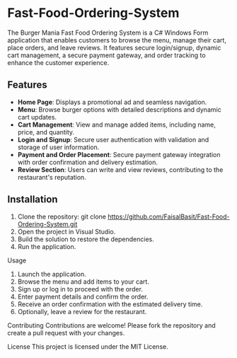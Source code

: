 # Fast-Food-Ordering-System

The Burger Mania Fast Food Ordering System is a C# Windows Form application that enables customers to browse the menu, manage their cart, place orders, and leave reviews. It features secure login/signup, dynamic cart management, a secure payment gateway, and order tracking to enhance the customer experience.

## Features

- **Home Page**: Displays a promotional ad and seamless navigation.
- **Menu**: Browse burger options with detailed descriptions and dynamic cart updates.
- **Cart Management**: View and manage added items, including name, price, and quantity.
- **Login and Signup**: Secure user authentication with validation and storage of user information.
- **Payment and Order Placement**: Secure payment gateway integration with order confirmation and delivery estimation.
- **Review Section**: Users can write and view reviews, contributing to the restaurant's reputation.

## Installation

1. Clone the repository:
   git clone https://github.com/FaisalBasit/Fast-Food-Ordering-System.git
2. Open the project in Visual Studio.
3. Build the solution to restore the dependencies.
4. Run the application.

Usage
1. Launch the application.
2. Browse the menu and add items to your cart.
3. Sign up or log in to proceed with the order.
4. Enter payment details and confirm the order.
5. Receive an order confirmation with the estimated delivery time.
6. Optionally, leave a review for the restaurant.

Contributing
Contributions are welcome! Please fork the repository and create a pull request with your changes.

License
This project is licensed under the MIT License.
